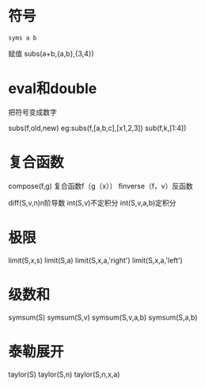 # 符号
```
syms a b
```
赋值
subs(a+b,{a,b},{3,4})

# eval和double
把符号变成数字

subs(f,old,new)
eg:subs(f,[a,b,c],[x1,2,3])
sub(f,k,[1:4])

# 复合函数
compose(f,g)  复合函数f（g（x））
finverse（f，v）反函数

diff(S,v,n)n阶导数
int(S,v)不定积分
int(S,v,a,b)定积分

# 极限
limit(S,x,s)
limit(S,a)
limit(S,x,a,'right')
limit(S,x,a,'left')

# 级数和
symsum(S)
symsum(S,v)
symsum(S,v,a,b)
symsum(S,a,b)


# 泰勒展开
taylor(S)
taylor(S,n)
taylor(S,n,x,a)
